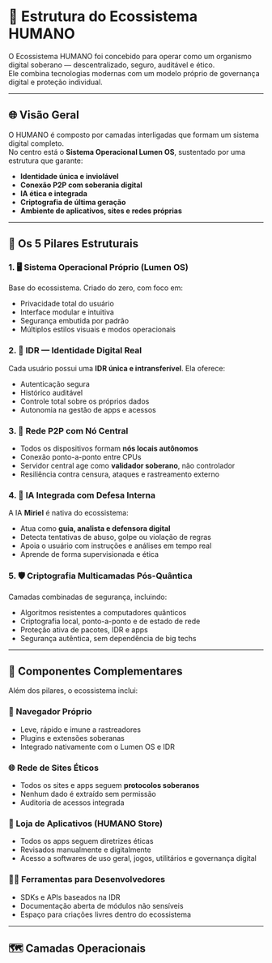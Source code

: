 # 🧬 Estrutura do Ecossistema HUMANO

O Ecossistema HUMANO foi concebido para operar como um organismo digital soberano — descentralizado, seguro, auditável e ético.  
Ele combina tecnologias modernas com um modelo próprio de governança digital e proteção individual.

---

## 🌐 Visão Geral

O HUMANO é composto por camadas interligadas que formam um sistema digital completo.  
No centro está o **Sistema Operacional Lumen OS**, sustentado por uma estrutura que garante:

- **Identidade única e inviolável**
- **Conexão P2P com soberania digital**
- **IA ética e integrada**
- **Criptografia de última geração**
- **Ambiente de aplicativos, sites e redes próprias**

---

## 🧱 Os 5 Pilares Estruturais

### 1. 🖥️ Sistema Operacional Próprio (Lumen OS)

Base do ecossistema. Criado do zero, com foco em:

- Privacidade total do usuário  
- Interface modular e intuitiva  
- Segurança embutida por padrão  
- Múltiplos estilos visuais e modos operacionais  

### 2. 🪪 IDR — Identidade Digital Real

Cada usuário possui uma **IDR única e intransferível**. Ela oferece:

- Autenticação segura  
- Histórico auditável  
- Controle total sobre os próprios dados  
- Autonomia na gestão de apps e acessos  

### 3. 🔗 Rede P2P com Nó Central

- Todos os dispositivos formam **nós locais autônomos**  
- Conexão ponto-a-ponto entre CPUs  
- Servidor central age como **validador soberano**, não controlador  
- Resiliência contra censura, ataques e rastreamento externo  

### 4. 🧠 IA Integrada com Defesa Interna

A IA **Miriel** é nativa do ecossistema:

- Atua como **guia, analista e defensora digital**  
- Detecta tentativas de abuso, golpe ou violação de regras  
- Apoia o usuário com instruções e análises em tempo real  
- Aprende de forma supervisionada e ética  

### 5. 🛡️ Criptografia Multicamadas Pós-Quântica

Camadas combinadas de segurança, incluindo:

- Algoritmos resistentes a computadores quânticos  
- Criptografia local, ponto-a-ponto e de estado de rede  
- Proteção ativa de pacotes, IDR e apps  
- Segurança autêntica, sem dependência de big techs  

---

## 🧩 Componentes Complementares

Além dos pilares, o ecossistema inclui:

### 🧭 Navegador Próprio

- Leve, rápido e imune a rastreadores  
- Plugins e extensões soberanas  
- Integrado nativamente com o Lumen OS e IDR  

### 🌐 Rede de Sites Éticos

- Todos os sites e apps seguem **protocolos soberanos**  
- Nenhum dado é extraído sem permissão  
- Auditoria de acessos integrada  

### 📲 Loja de Aplicativos (HUMANO Store)

- Todos os apps seguem diretrizes éticas  
- Revisados manualmente e digitalmente  
- Acesso a softwares de uso geral, jogos, utilitários e governança digital  

### 🧑‍💻 Ferramentas para Desenvolvedores

- SDKs e APIs baseados na IDR  
- Documentação aberta de módulos não sensíveis  
- Espaço para criações livres dentro do ecossistema  

---

## 🗺️ Camadas Operacionais

